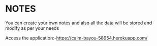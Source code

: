 # NOTES

You can create your own notes and also all the data will be stored and modify as per your needs

Access the application:-https://calm-bayou-58954.herokuapp.com/
